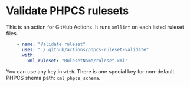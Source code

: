 # Validate PHPCS rulesets

This is an action for GitHub Actions. It runs `xmllint` on each listed ruleset files.

```yaml
    - name: "Validate ruleset"
      uses: "./.github/actions/phpcs-ruleset-validate"
      with:
        xml_ruleset: "RulesetName/ruleset.xml"
```

You can use any key in `with`.
There is one special key for non-default PHPCS shema path: `xml_phpcs_schema`.
